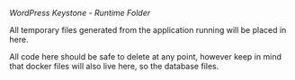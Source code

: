 _WordPress Keystone - Runtime Folder_

All temporary files generated from the application running will be placed in here.

All code here should be safe to delete at any point, however keep in mind that docker files will
also live here, so the database files. 
